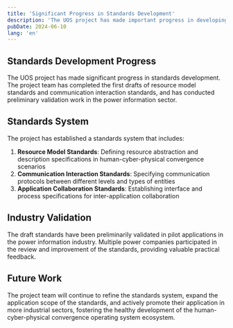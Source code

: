 ```yaml
---
title: 'Significant Progress in Standards Development'
description: 'The UOS project has made important progress in developing resource model standards and communication interaction standards, laying a foundation for ecosystem development.'
pubDate: 2024-06-10
lang: 'en'
---
```


## Standards Development Progress

The UOS project has made significant progress in standards development. The project team has completed the first drafts of resource model standards and communication interaction standards, and has conducted preliminary validation work in the power information sector.

## Standards System

The project has established a standards system that includes:

1. **Resource Model Standards**: Defining resource abstraction and description specifications in human-cyber-physical convergence scenarios
2. **Communication Interaction Standards**: Specifying communication protocols between different levels and types of entities
3. **Application Collaboration Standards**: Establishing interface and process specifications for inter-application collaboration

## Industry Validation

The draft standards have been preliminarily validated in pilot applications in the power information industry. Multiple power companies participated in the review and improvement of the standards, providing valuable practical feedback.

## Future Work

The project team will continue to refine the standards system, expand the application scope of the standards, and actively promote their application in more industrial sectors, fostering the healthy development of the human-cyber-physical convergence operating system ecosystem.

